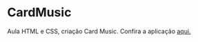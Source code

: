 # CardMusic

Aula HTML e CSS, criação Card Music.
Confira a aplicação <a href="https://dev-pedrosv.github.io/CardMusic/">aqui.</a>
